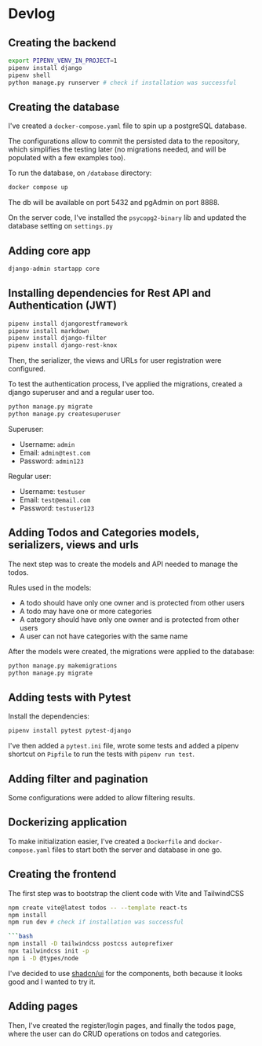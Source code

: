 # Devlog

## Creating the backend

```bash
export PIPENV_VENV_IN_PROJECT=1
pipenv install django
pipenv shell
python manage.py runserver # check if installation was successful
```

## Creating the database

I've created a `docker-compose.yaml` file to spin up a postgreSQL database.

The configurations allow to commit the persisted data to the repository, which simplifies the testing later (no migrations needed, and will be populated with a few examples too).

To run the database, on `/database` directory:

```bash
docker compose up
```

The db will be available on port 5432 and pgAdmin on port 8888.

On the server code, I've installed the `psycopg2-binary` lib and updated the database setting on `settings.py`

## Adding core app

```bash
django-admin startapp core
```

## Installing dependencies for Rest API and Authentication (JWT)

```bash
pipenv install djangorestframework
pipenv install markdown
pipenv install django-filter
pipenv install django-rest-knox
```

Then, the serializer, the views and URLs for user registration were configured.

To test the authentication process, I've applied the migrations, created a django superuser and and a regular user too.

```bash
python manage.py migrate
python manage.py createsuperuser
```

Superuser:
- Username: `admin`
- Email: `admin@test.com`
- Password: `admin123`

Regular user:
- Username: `testuser`
- Email: `test@email.com`
- Password: `testuser123`

## Adding Todos and Categories models, serializers, views and urls

The next step was to create the models and API needed to manage the todos.

Rules used in the models:
- A todo should have only one owner and is protected from other users
- A todo may have one or more categories
- A category should have only one owner and is protected from other users
- A user can not have categories with the same name

After the models were created, the migrations were applied to the database:

```bash
python manage.py makemigrations
python manage.py migrate
```

## Adding tests with Pytest

Install the dependencies:

```bash
pipenv install pytest pytest-django
```

I've then added a `pytest.ini` file, wrote some tests and added a pipenv shortcut on `Pipfile` to run the tests with `pipenv run test`.

## Adding filter and pagination

Some configurations were added to allow filtering results.

## Dockerizing application

To make initialization easier, I've created a `Dockerfile` and `docker-compose.yaml` files to start both the server and database in one go.

## Creating the frontend

The first step was to bootstrap the client code with Vite and TailwindCSS

```bash
npm create vite@latest todos -- --template react-ts
npm install
npm run dev # check if installation was successful

```bash
npm install -D tailwindcss postcss autoprefixer
npx tailwindcss init -p
npm i -D @types/node
```

I've decided to use [shadcn/ui](https://ui.shadcn.com/) for the components, both because it looks good and I wanted to try it.


## Adding pages

Then, I've created the register/login pages, and finally the todos page, where the user can do CRUD operations on todos and categories.
